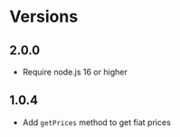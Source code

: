 # Versions

## 2.0.0

- Require node.js 16 or higher

## 1.0.4

- Add `getPrices` method to get fiat prices
